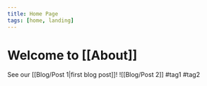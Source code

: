 ```yaml
---
title: Home Page
tags: [home, landing]
---
```


# Welcome to [[About]]
See our [[Blog/Post 1|first blog post]]!
![[Blog/Post 2]]
#tag1 #tag2
